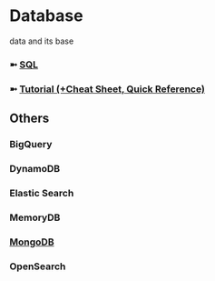 # Database
data and its base

### ➼ [SQL](SQL)
### ➼ [Tutorial (+Cheat Sheet, Quick Reference)](Tutorial)


## Others

### BigQuery
### DynamoDB
### Elastic Search
### MemoryDB
### [MongoDB](MongoDB)
### OpenSearch
 
